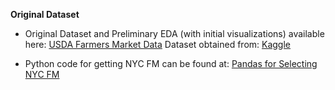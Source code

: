 **Original Dataset**

- Original Dataset and Preliminary EDA (with initial visualizations) available here: 
[USDA Farmers Market Data](https://docs.google.com/spreadsheets/d/1rVTCxVADSRfiZGJwZ2GEJfxN4AseuxPIXi-up3wFEcg/edit#gid=537680647)
Dataset obtained from: [Kaggle](https://www.kaggle.com/madeleineferguson/farmers-markets-in-the-united-states)

- Python code for getting NYC FM can be found at: 
[Pandas for Selecting NYC FM](https://github.com/zey-o/Farm_to_Table/blob/main/Pitch_Grocery_Store/Food_Markets_USDA_Data_Selection.ipynb)
